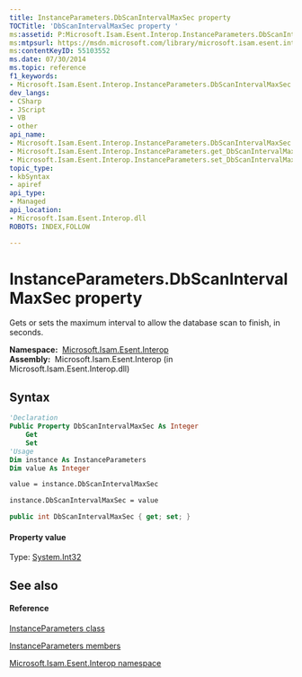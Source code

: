 ```yaml
---
title: InstanceParameters.DbScanIntervalMaxSec property 
TOCTitle: 'DbScanIntervalMaxSec property '
ms:assetid: P:Microsoft.Isam.Esent.Interop.InstanceParameters.DbScanIntervalMaxSec
ms:mtpsurl: https://msdn.microsoft.com/library/microsoft.isam.esent.interop.instanceparameters.dbscanintervalmaxsec(v=EXCHG.10)
ms:contentKeyID: 55103552
ms.date: 07/30/2014
ms.topic: reference
f1_keywords:
- Microsoft.Isam.Esent.Interop.InstanceParameters.DbScanIntervalMaxSec
dev_langs:
- CSharp
- JScript
- VB
- other
api_name: 
- Microsoft.Isam.Esent.Interop.InstanceParameters.DbScanIntervalMaxSec
- Microsoft.Isam.Esent.Interop.InstanceParameters.get_DbScanIntervalMaxSec
- Microsoft.Isam.Esent.Interop.InstanceParameters.set_DbScanIntervalMaxSec
topic_type: 
- kbSyntax
- apiref
api_type: 
- Managed
api_location: 
- Microsoft.Isam.Esent.Interop.dll
ROBOTS: INDEX,FOLLOW

---
```


# InstanceParameters.DbScanIntervalMaxSec property

Gets or sets the maximum interval to allow the database scan to finish, in seconds.

**Namespace:**  [Microsoft.Isam.Esent.Interop](hh596136\(v=exchg.10\).md)  
**Assembly:**  Microsoft.Isam.Esent.Interop (in Microsoft.Isam.Esent.Interop.dll)

## Syntax

``` vb
'Declaration
Public Property DbScanIntervalMaxSec As Integer
    Get
    Set
'Usage
Dim instance As InstanceParameters
Dim value As Integer

value = instance.DbScanIntervalMaxSec

instance.DbScanIntervalMaxSec = value
```

``` csharp
public int DbScanIntervalMaxSec { get; set; }
```

#### Property value

Type: [System.Int32](/dotnet/api/system.int32)  

## See also

#### Reference

[InstanceParameters class](dn350942\(v=exchg.10\).md)

[InstanceParameters members](dn350943\(v=exchg.10\).md)

[Microsoft.Isam.Esent.Interop namespace](hh596136\(v=exchg.10\).md)
